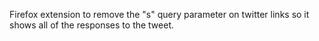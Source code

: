 Firefox extension to remove the "s" query parameter on twitter links so it shows all of the responses to the tweet.
